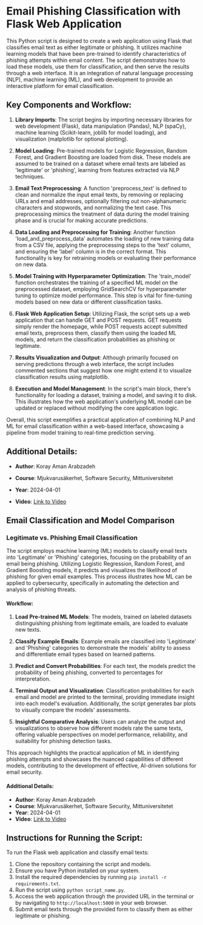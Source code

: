 # Email Phishing Classification with Flask Web Application

This Python script is designed to create a web application using Flask that classifies email text as either legitimate or phishing. It utilizes machine learning models that have been pre-trained to identify characteristics of phishing attempts within email content. The script demonstrates how to load these models, use them for classification, and then serve the results through a web interface. It is an integration of natural language processing (NLP), machine learning (ML), and web development to provide an interactive platform for email classification.

## Key Components and Workflow:

1. **Library Imports**: The script begins by importing necessary libraries for web development (Flask), data manipulation (Pandas), NLP (spaCy), machine learning (Scikit-learn, joblib for model loading), and visualization (matplotlib for optional plotting).

2. **Model Loading**: Pre-trained models for Logistic Regression, Random Forest, and Gradient Boosting are loaded from disk. These models are assumed to be trained on a dataset where email texts are labeled as 'legitimate' or 'phishing', learning from features extracted via NLP techniques.

3. **Email Text Preprocessing**: A function 'preprocess_text' is defined to clean and normalize the input email texts, by removing or replacing URLs and email addresses, optionally filtering out non-alphanumeric characters and stopwords, and normalizing the text case. This preprocessing mimics the treatment of data during the model training phase and is crucial for making accurate predictions.

4. **Data Loading and Preprocessing for Training**: Another function 'load_and_preprocess_data' automates the loading of new training data from a CSV file, applying the preprocessing steps to the 'text' column, and ensuring the 'label' column is in the correct format. This functionality is key for retraining models or evaluating their performance on new data.

5. **Model Training with Hyperparameter Optimization**: The 'train_model' function orchestrates the training of a specified ML model on the preprocessed dataset, employing GridSearchCV for hyperparameter tuning to optimize model performance. This step is vital for fine-tuning models based on new data or different classification tasks.

6. **Flask Web Application Setup**: Utilizing Flask, the script sets up a web application that can handle GET and POST requests. GET requests simply render the homepage, while POST requests accept submitted email texts, preprocess them, classify them using the loaded ML models, and return the classification probabilities as phishing or legitimate.

7. **Results Visualization and Output**: Although primarily focused on serving predictions through a web interface, the script includes commented sections that suggest how one might extend it to visualize classification results using matplotlib.

8. **Execution and Model Management**: In the script's main block, there's functionality for loading a dataset, training a model, and saving it to disk. This illustrates how the web application's underlying ML model can be updated or replaced without modifying the core application logic.

Overall, this script exemplifies a practical application of combining NLP and ML for email classification within a web-based interface, showcasing a pipeline from model training to real-time prediction serving.

## Additional Details:

- **Author**: Koray Aman Arabzadeh
- **Course**: Mjukvarusäkerhet, Software Security, Mittuniversitetet
- **Year**: 2024-04-01

- **Video**: [Link to Video](https://www.youtube.com/watch?v=-3TfoUi6oTk)

## Email Classification and Model Comparison

### Legitimate vs. Phishing Email Classification

The script employs machine learning (ML) models to classify email texts into 'Legitimate' or 'Phishing' categories, focusing on the probability of an email being phishing. Utilizing Logistic Regression, Random Forest, and Gradient Boosting models, it predicts and visualizes the likelihood of phishing for given email examples. This process illustrates how ML can be applied to cybersecurity, specifically in automating the detection and analysis of phishing threats.

#### Workflow:

1. **Load Pre-trained ML Models**: The models, trained on labeled datasets distinguishing phishing from legitimate emails, are loaded to evaluate new texts.

2. **Classify Example Emails**: Example emails are classified into 'Legitimate' and 'Phishing' categories to demonstrate the models' ability to assess and differentiate email types based on learned patterns.

3. **Predict and Convert Probabilities**: For each text, the models predict the probability of being phishing, converted to percentages for interpretation.

4. **Terminal Output and Visualization**: Classification probabilities for each email and model are printed to the terminal, providing immediate insight into each model's evaluation. Additionally, the script generates bar plots to visually compare the models' assessments.

5. **Insightful Comparative Analysis**: Users can analyze the output and visualizations to observe how different models rate the same texts, offering valuable perspectives on model performance, reliability, and suitability for phishing detection tasks.

This approach highlights the practical application of ML in identifying phishing attempts and showcases the nuanced capabilities of different models, contributing to the development of effective, AI-driven solutions for email security.

#### Additional Details:

- **Author**: Koray Aman Arabzadeh
- **Course**: Mjukvarusäkerhet, Software Security, Mittuniversitetet
- **Year**: 2024-04-01
- **Video**: [Link to Video](https://www.youtube.com/watch?v=-3TfoUi6oTk)

## Instructions for Running the Script:

To run the Flask web application and classify email texts:

1. Clone the repository containing the script and models.
2. Ensure you have Python installed on your system.
3. Install the required dependencies by running `pip install -r requirements.txt`.
4. Run the script using `python script_name.py`.
5. Access the web application through the provided URL in the terminal or by navigating to `http://localhost:5000` in your web browser.
6. Submit email texts through the provided form to classify them as either legitimate or phishing.

